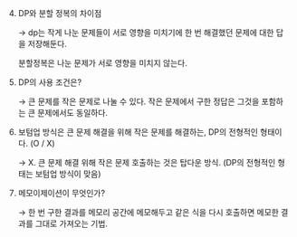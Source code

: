 4. DP와 분할 정복의 차이점
    
    → dp는 작게 나눈 문제들이 서로 영향을 미치기에 한 번 해결했던 문제에 대한 답을 저장해둔다.
    
    분할정복은 나눈 문제가 서로 영향을 미치지 않는다. 
    
5. DP의 사용 조건은?
    
    → 큰 문제를 작은 문제로 나눌 수 있다. 작은 문제에서 구한 정답은 그것을 포함하는 큰 문제에서도 동일하다. 
    
6. 보텀업 방식은 큰 문제 해결을 위해 작은 문제를 해결하는, DP의 전형적인 형태이다. (O / X)
    
    → X. 큰 문제 해결 위해 작은 문제 호출하는 것은 탑다운 방식. (DP의 전형적인 형태는 보텀업 방식이 맞음)
    
7. 메모이제이션이 무엇인가?
    
    → 한 번 구한 결과를 메모리 공간에 메모해두고 같은 식을 다시 호출하면 메모한 결과를 그대로 가져오는 기법.
